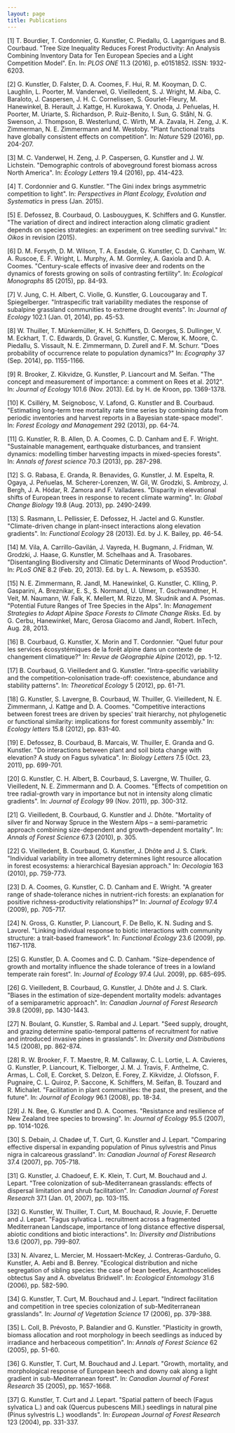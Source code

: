 ```yaml
---
layout: page
title: Publications
---
```



[1] T. Bourdier, T. Cordonnier, G. Kunstler, C. Piedallu, G.
Lagarrigues and B. Courbaud. "Tree Size Inequality Reduces Forest
Productivity: An Analysis Combining Inventory Data for Ten
European Species and a Light Competition Model". En. In: _PLOS
ONE_ 11.3 (2016), p. e0151852. ISSN: 1932-6203.

[2] G. Kunstler, D. Falster, D. A. Coomes, F. Hui, R. M. Kooyman,
D. C. Laughlin, L. Poorter, M. Vanderwel, G. Vieilledent, S. J.
Wright, M. Aiba, C. Baraloto, J. Caspersen, J. H. C. Cornelissen,
S. Gourlet-Fleury, M. Hanewinkel, B. Herault, J. Kattge, H.
Kurokawa, Y. Onoda, J. Peñuelas, H. Poorter, M. Uriarte, S.
Richardson, P. Ruiz-Benito, I. Sun, G. Ståhl, N. G. Swenson, J.
Thompson, B. Westerlund, C. Wirth, M. A. Zavala, H. Zeng, J. K.
Zimmerman, N. E. Zimmermann and M. Westoby. "Plant functional
traits have globally consistent effects on competition". In:
_Nature_ 529 (2016), pp. 204-207.

[3] M. C. Vanderwel, H. Zeng, J. P. Caspersen, G. Kunstler and J.
W. Lichstein. "Demographic controls of aboveground forest biomass
across North America". In: _Ecology Letters_ 19.4 (2016), pp.
414-423.

[4] T. Cordonnier and G. Kunstler. "The Gini index brings
asymmetric competition to light". In: _Perspectives in Plant
Ecology, Evolution and Systematics_ in press (Jan. 2015).

[5] E. Defossez, B. Courbaud, O. Lasbouygues, K. Schiffers and G.
Kunstler. "The variation of direct and indirect interaction along
climatic gradient depends on species strategies: an experiment on
tree seedling survival." In: _Oikos_ in revision (2015).

[6] D. M. Forsyth, D. M. Wilson, T. A. Easdale, G. Kunstler, C. D.
Canham, W. A. Ruscoe, E. F. Wright, L. Murphy, A. M. Gormley, A.
Gaxiola and D. A. Coomes. "Century-scale effects of invasive deer
and rodents on the dynamics of forests growing on soils of
contrasting fertility". In: _Ecological Monographs_ 85 (2015), pp.
84-93.

[7] V. Jung, C. H. Albert, C. Violle, G. Kunstler, G. Loucougaray
and T. Spiegelberger. "Intraspecific trait variability mediates
the response of subalpine grassland communities to extreme drought
events". In: _Journal of Ecology_ 102.1 (Jan. 01, 2014), pp.
45-53.

[8] W. Thuiller, T. Münkemüller, K. H. Schiffers, D. Georges, S.
Dullinger, V. M. Eckhart, T. C. Edwards, D. Gravel, G. Kunstler,
C. Merow, K. Moore, C. Piedallu, S. Vissault, N. E. Zimmermann, D.
Zurell and F. M. Schurr. "Does probability of occurrence relate to
population dynamics?" In: _Ecography_ 37 (Sep. 2014), pp.
1155-1166.

[9] R. Brooker, Z. Kikvidze, G. Kunstler, P. Liancourt and M.
Seifan. "The concept and measurement of importance: a comment on
Rees et al. 2012". In: _Journal of Ecology_ 101.6 (Nov. 2013). Ed.
by H. de Kroon, pp. 1369-1378.

[10] K. Csilléry, M. Seignobosc, V. Lafond, G. Kunstler and B.
Courbaud. "Estimating long-term tree mortality rate time series by
combining data from periodic inventories and harvest reports in a
Bayesian state-space model". In: _Forest Ecology and Management_
292 (2013), pp. 64-74.

[11] G. Kunstler, R. B. Allen, D. A. Coomes, C. D. Canham and E.
F. Wright. "Sustainable management, earthquake disturbances, and
transient dynamics: modelling timber harvesting impacts in
mixed-species forests". In: _Annals of forest science_ 70.3
(2013), pp. 287-298.

[12] S. G. Rabasa, E. Granda, R. Benavides, G. Kunstler, J. M.
Espelta, R. Ogaya, J. Peñuelas, M. Scherer-Lorenzen, W. Gil, W.
Grodzki, S. Ambrozy, J. Bergh, J. A. Hódar, R. Zamora and F.
Valladares. "Disparity in elevational shifts of European trees in
response to recent climate warming". In: _Global Change Biology_
19.8 (Aug. 2013), pp. 2490-2499.

[13] S. Rasmann, L. Pellissier, E. Defossez, H. Jactel and G.
Kunstler. "Climate-driven change in plant-insect interactions
along elevation gradients". In: _Functional Ecology_ 28 (2013).
Ed. by J. K. Bailey, pp. 46-54.

[14] M. Vila, A. Carrillo-Gavilán, J. Vayreda, H. Bugmann, J.
Fridman, W. Grodzki, J. Haase, G. Kunstler, M. Schelhaas and A.
Trasobares. "Disentangling Biodiversity and Climatic Determinants
of Wood Production". In: _PLoS ONE_ 8.2 (Feb. 20, 2013). Ed. by L.
A. Newsom, p. e53530.

[15] N. E. Zimmermann, R. Jandl, M. Hanewinkel, G. Kunstler, C.
Klling, P. Gasparini, A. Breznikar, E. S., S. Normand, U. Ulmer,
T. Gschwandtner, H. Veit, M. Naumann, W. Falk, K. Mellert, M.
Rizzo, M. Skudnik and A. Psomas. "Potential Future Ranges of Tree
Species in the Alps". In: _Management Strategies to Adapt Alpine
Space Forests to Climate Change Risks_. Ed. by G. Cerbu,
Hanewinkel, Marc, Gerosa Giacomo and Jandl, Robert. InTech, Aug.
28, 2013.

[16] B. Courbaud, G. Kunstler, X. Morin and T. Cordonnier. "Quel
futur pour les services écosystémiques de la forêt alpine dans un
contexte de changement climatique?" In: _Revue de Géographie
Alpine_ (2012), pp. 1-12.

[17] B. Courbaud, G. Vieilledent and G. Kunstler. "Intra-specific
variability and the competition–colonisation trade-off:
coexistence, abundance and stability patterns". In: _Theoretical
Ecology_ 5 (2012), pp. 61-71.

[18] G. Kunstler, S. Lavergne, B. Courbaud, W. Thuiller, G.
Vieilledent, N. E. Zimmermann, J. Kattge and D. A. Coomes.
"Competitive interactions between forest trees are driven by
species' trait hierarchy, not phylogenetic or functional
similarity: implications for forest community assembly." In:
_Ecology letters_ 15.8 (2012), pp. 831-40.

[19] E. Defossez, B. Courbaud, B. Marcais, W. Thuiller, E. Granda
and G. Kunstler. "Do interactions between plant and soil biota
change with elevation? A study on Fagus sylvatica". In: _Biology
Letters_ 7.5 (Oct. 23, 2011), pp. 699-701.

[20] G. Kunstler, C. H. Albert, B. Courbaud, S. Lavergne, W.
Thuiller, G. Vieilledent, N. E. Zimmermann and D. A. Coomes.
"Effects of competition on tree radial-growth vary in importance
but not in intensity along climatic gradients". In: _Journal of
Ecology_ 99 (Nov. 2011), pp. 300-312.

[21] G. Vieilledent, B. Courbaud, G. Kunstler and J. Dhôte.
"Mortality of silver fir and Norway Spruce in the Western Alps – a
semi-parametric approach combining size-dependent and
growth-dependent mortality". In: _Annals of Forest Science_ 67.3
(2010), p. 305.

[22] G. Vieilledent, B. Courbaud, G. Kunstler, J. Dhôte and J. S.
Clark. "Individual variability in tree allometry determines light
resource allocation in forest ecosystems: a hierarchical Bayesian
approach." In: _Oecologia_ 163 (2010), pp. 759-773.

[23] D. A. Coomes, G. Kunstler, C. D. Canham and E. Wright. "A
greater range of shade-tolerance niches in nutrient-rich forests:
an explanation for positive richness-productivity relationships?"
In: _Journal of Ecology_ 97.4 (2009), pp. 705-717.

[24] N. Gross, G. Kunstler, P. Liancourt, F. De Bello, K. N.
Suding and S. Lavorel. "Linking individual response to biotic
interactions with community structure: a trait-based framework".
In: _Functional Ecology_ 23.6 (2009), pp. 1167-1178.

[25] G. Kunstler, D. A. Coomes and C. D. Canham. "Size-dependence
of growth and mortality influence the shade tolerance of trees in
a lowland temperate rain forest". In: _Journal of Ecology_ 97.4
(Jul. 2009), pp. 685-695.

[26] G. Vieilledent, B. Courbaud, G. Kunstler, J. Dhôte and J. S.
Clark. "Biases in the estimation of size-dependent mortality
models: advantages of a semiparametric approach". In: _Canadian
Journal of Forest Research_ 39.8 (2009), pp. 1430-1443.

[27] N. Boulant, G. Kunstler, S. Rambal and J. Lepart. "Seed
supply, drought, and grazing determine spatio-temporal patterns of
recruitment for native and introduced invasive pines in
grasslands". In: _Diversity and Distributions_ 14.5 (2008), pp.
862-874.

[28] R. W. Brooker, F. T. Maestre, R. M. Callaway, C. L. Lortie,
L. A. Cavieres, G. Kunstler, P. Liancourt, K. Tielborger, J. M. J.
Travis, F. Anthelme, C. Armas, L. Coll, E. Corcket, S. Delzon, E.
Forey, Z. Kikvidze, J. Olofsson, F. Pugnaire, C. L. Quiroz, P.
Saccone, K. Schiffers, M. Seifan, B. Touzard and R. Michalet.
"Facilitation in plant communities: the past, the present, and the
future". In: _Journal of Ecology_ 96.1 (2008), pp. 18-34.

[29] J. N. Bee, G. Kunstler and D. A. Coomes. "Resistance and
resilience of New Zealand tree species to browsing". In: _Journal
of Ecology_ 95.5 (2007), pp. 1014-1026.

[30] S. Debain, J. Chadøe uf, T. Curt, G. Kunstler and J. Lepart.
"Comparing effective dispersal in expanding population of Pinus
sylvestris and Pinus nigra in calcareous grassland". In: _Canadian
Journal of Forest Research_ 37.4 (2007), pp. 705-718.

[31] G. Kunstler, J. Chadoeuf, E. K. Klein, T. Curt, M. Bouchaud
and J. Lepart. "Tree colonization of sub-Mediterranean grasslands:
effects of dispersal limitation and shrub facilitation". In:
_Canadian Journal of Forest Research_ 37.1 (Jan. 01, 2007), pp.
103-115.

[32] G. Kunstler, W. Thuiller, T. Curt, M. Bouchaud, R. Jouvie, F.
Deruette and J. Lepart. "Fagus sylvatica L. recruitment across a
fragmented Mediterranean Landscape, importance of long distance
effective dispersal, abiotic conditions and biotic interactions".
In: _Diversity and Distributions_ 13.6 (2007), pp. 799-807.

[33] N. Alvarez, L. Mercier, M. Hossaert-McKey, J.
Contreras-Garduño, G. Kunstler, A. Aebi and B. Benrey. "Ecological
distribution and niche segregation of sibling species: the case of
bean beetles, Acanthoscelides obtectus Say and A. obvelatus
Bridwell". In: _Ecological Entomology_ 31.6 (2006), pp. 582-590.

[34] G. Kunstler, T. Curt, M. Bouchaud and J. Lepart. "Indirect
facilitation and competition in tree species colonization of
sub-Mediterranean grasslands". In: _Journal of Vegetation Science_
17 (2006), pp. 379-388.

[35] L. Coll, B. Prévosto, P. Balandier and G. Kunstler.
"Plasticity in growth, biomass allocation and root morphology in
beech seedlings as induced by irradiance and herbaceous
competition". In: _Annals of Forest Science_ 62 (2005), pp. 51-60.

[36] G. Kunstler, T. Curt, M. Bouchaud and J. Lepart. "Growth,
mortality, and morphological response of European beech and downy
oak along a light gradient in sub-Mediterranean forest". In:
_Canadian Journal of Forest Research_ 35 (2005), pp. 1657-1668.

[37] G. Kunstler, T. Curt and J. Lepart. "Spatial pattern of beech
(Fagus sylvatica L.) and oak (Quercus pubescens Mill.) seedlings
in natural pine (Pinus sylvestris L.) woodlands". In: _European
Journal of Forest Research_ 123 (2004), pp. 331-337.
